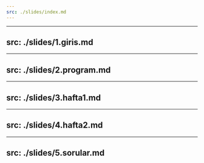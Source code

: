 ```yaml
---
src: ./slides/index.md
---
```

---
src: ./slides/1.giris.md
---
---
src: ./slides/2.program.md
---
---
src: ./slides/3.hafta1.md
---
---
src: ./slides/4.hafta2.md
---
---
src: ./slides/5.sorular.md
---